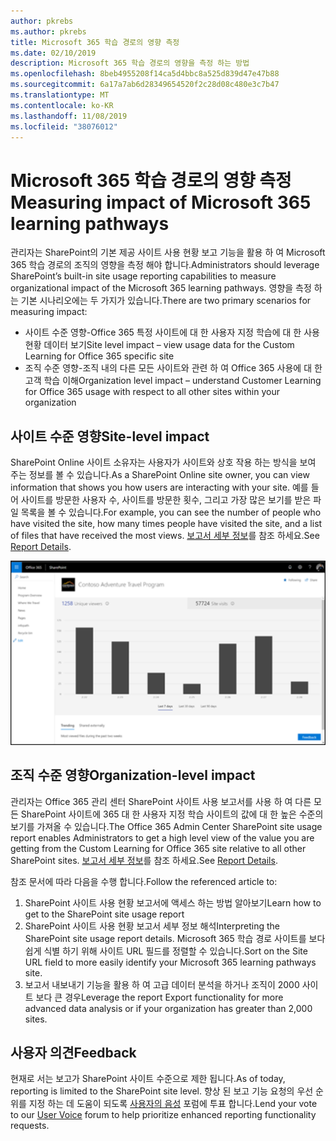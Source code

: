 ```yaml
---
author: pkrebs
ms.author: pkrebs
title: Microsoft 365 학습 경로의 영향 측정
ms.date: 02/10/2019
description: Microsoft 365 학습 경로의 영향을 측정 하는 방법
ms.openlocfilehash: 8beb4955208f14ca5d4bbc8a525d839d47e47b88
ms.sourcegitcommit: 6a17a7ab6d28349654520f2c28d08c480e3c7b47
ms.translationtype: MT
ms.contentlocale: ko-KR
ms.lasthandoff: 11/08/2019
ms.locfileid: "38076012"
---
```

# <a name="measuring-impact-of-microsoft-365-learning-pathways"></a><span data-ttu-id="9dda6-103">Microsoft 365 학습 경로의 영향 측정</span><span class="sxs-lookup"><span data-stu-id="9dda6-103">Measuring impact of Microsoft 365 learning pathways</span></span>

<span data-ttu-id="9dda6-104">관리자는 SharePoint의 기본 제공 사이트 사용 현황 보고 기능을 활용 하 여 Microsoft 365 학습 경로의 조직의 영향을 측정 해야 합니다.</span><span class="sxs-lookup"><span data-stu-id="9dda6-104">Administrators should leverage SharePoint’s built-in site usage reporting capabilities to measure organizational impact of the Microsoft 365 learning pathways.</span></span> <span data-ttu-id="9dda6-105">영향을 측정 하는 기본 시나리오에는 두 가지가 있습니다.</span><span class="sxs-lookup"><span data-stu-id="9dda6-105">There are two primary scenarios for measuring impact:</span></span> 
- <span data-ttu-id="9dda6-106">사이트 수준 영향-Office 365 특정 사이트에 대 한 사용자 지정 학습에 대 한 사용 현황 데이터 보기</span><span class="sxs-lookup"><span data-stu-id="9dda6-106">Site level impact – view usage data for the Custom Learning for Office 365 specific site</span></span> 
- <span data-ttu-id="9dda6-107">조직 수준 영향-조직 내의 다른 모든 사이트와 관련 하 여 Office 365 사용에 대 한 고객 학습 이해</span><span class="sxs-lookup"><span data-stu-id="9dda6-107">Organization level impact – understand Customer Learning for Office 365 usage with respect to all other sites within your organization</span></span>

## <a name="site-level-impact"></a><span data-ttu-id="9dda6-108">사이트 수준 영향</span><span class="sxs-lookup"><span data-stu-id="9dda6-108">Site-level impact</span></span>

<span data-ttu-id="9dda6-109">SharePoint Online 사이트 소유자는 사용자가 사이트와 상호 작용 하는 방식을 보여 주는 정보를 볼 수 있습니다.</span><span class="sxs-lookup"><span data-stu-id="9dda6-109">As a SharePoint Online site owner, you can view information that shows you how users are interacting with your site.</span></span> <span data-ttu-id="9dda6-110">예를 들어 사이트를 방문한 사용자 수, 사이트를 방문한 횟수, 그리고 가장 많은 보기를 받은 파일 목록을 볼 수 있습니다.</span><span class="sxs-lookup"><span data-stu-id="9dda6-110">For example, you can see the number of people who have visited the site, how many times people have visited the site, and a list of files that have received the most views.</span></span> <span data-ttu-id="9dda6-111">[보고서 세부 정보](https://support.office.com/article/view-usage-data-for-your-sharepoint-site-2fa8ddc2-c4b3-4268-8d26-a772dc55779e)를 참조 하세요.</span><span class="sxs-lookup"><span data-stu-id="9dda6-111">See [Report Details](https://support.office.com/article/view-usage-data-for-your-sharepoint-site-2fa8ddc2-c4b3-4268-8d26-a772dc55779e).</span></span> 

![cg-measureimpactreport-.png](media/cg-measureimpactreport.png)

## <a name="organization-level-impact"></a><span data-ttu-id="9dda6-113">조직 수준 영향</span><span class="sxs-lookup"><span data-stu-id="9dda6-113">Organization-level impact</span></span>
<span data-ttu-id="9dda6-114">관리자는 Office 365 관리 센터 SharePoint 사이트 사용 보고서를 사용 하 여 다른 모든 SharePoint 사이트에 365 대 한 사용자 지정 학습 사이트의 값에 대 한 높은 수준의 보기를 가져올 수 있습니다.</span><span class="sxs-lookup"><span data-stu-id="9dda6-114">The Office 365 Admin Center SharePoint site usage report enables Administrators to get a high level view of the value you are getting from the Custom Learning for Office 365 site relative to all other SharePoint sites.</span></span> <span data-ttu-id="9dda6-115">[보고서 세부 정보](https://docs.microsoft.com/office365/admin/activity-reports/sharepoint-site-usage?view=o365-worldwide)를 참조 하세요.</span><span class="sxs-lookup"><span data-stu-id="9dda6-115">See [Report Details](https://docs.microsoft.com/office365/admin/activity-reports/sharepoint-site-usage?view=o365-worldwide).</span></span>
 
<span data-ttu-id="9dda6-116">참조 문서에 따라 다음을 수행 합니다.</span><span class="sxs-lookup"><span data-stu-id="9dda6-116">Follow the referenced article to:</span></span> 
1. <span data-ttu-id="9dda6-117">SharePoint 사이트 사용 현황 보고서에 액세스 하는 방법 알아보기</span><span class="sxs-lookup"><span data-stu-id="9dda6-117">Learn how to get to the SharePoint site usage report</span></span> 
2. <span data-ttu-id="9dda6-118">SharePoint 사이트 사용 현황 보고서 세부 정보 해석</span><span class="sxs-lookup"><span data-stu-id="9dda6-118">Interpreting the SharePoint site usage report details.</span></span> <span data-ttu-id="9dda6-119">Microsoft 365 학습 경로 사이트를 보다 쉽게 식별 하기 위해 사이트 URL 필드를 정렬할 수 있습니다.</span><span class="sxs-lookup"><span data-stu-id="9dda6-119">Sort on the Site URL field to more easily identify your Microsoft 365 learning pathways site.</span></span> 
3. <span data-ttu-id="9dda6-120">보고서 내보내기 기능을 활용 하 여 고급 데이터 분석을 하거나 조직이 2000 사이트 보다 큰 경우</span><span class="sxs-lookup"><span data-stu-id="9dda6-120">Leverage the report Export functionality for more advanced data analysis or if your organization has greater than 2,000 sites.</span></span> 

## <a name="feedback"></a><span data-ttu-id="9dda6-121">사용자 의견</span><span class="sxs-lookup"><span data-stu-id="9dda6-121">Feedback</span></span>

<span data-ttu-id="9dda6-122">현재로 서는 보고가 SharePoint 사이트 수준으로 제한 됩니다.</span><span class="sxs-lookup"><span data-stu-id="9dda6-122">As of today, reporting is limited to the SharePoint site level.</span></span> <span data-ttu-id="9dda6-123">향상 된 보고 기능 요청의 우선 순위를 지정 하는 데 도움이 되도록 [사용자의 음성](https://go.microsoft.com/fwlink/?linkid=2109552) 포럼에 투표 합니다.</span><span class="sxs-lookup"><span data-stu-id="9dda6-123">Lend your vote to our [User Voice](https://go.microsoft.com/fwlink/?linkid=2109552) forum to help prioritize enhanced reporting functionality requests.</span></span>   

